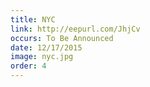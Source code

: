 ```yaml
---
title: NYC
link: http://eepurl.com/JhjCv
occurs: To Be Announced
date: 12/17/2015
image: nyc.jpg
order: 4
---
```

